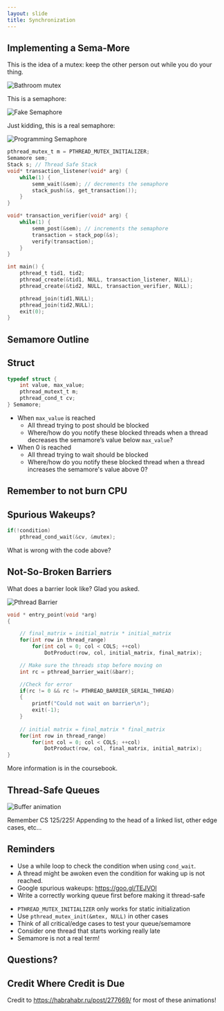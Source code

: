 ```yaml
---
layout: slide
title: Synchronization
---
```


## Implementing a Sema-More

<vertical />

This is the idea of a mutex: keep the other person out while you do your thing.

![Bathroom mutex](/images/assignment-docs/lab/slides/synch/rest.gif)

<vertical />

This is a semaphore:

![Fake Semaphore](/images/assignment-docs/lab/slides/synch/semaphore.gif)

<vertical />

Just kidding, this is a real semaphore:

![Programming Semaphore](/images/assignment-docs/lab/slides/synch/sema.gif)

<vertical />

```C
pthread_mutex_t m = PTHREAD_MUTEX_INITIALIZER;
Semamore sem;
Stack s; // Thread Safe Stack
void* transaction_listener(void* arg) {
    while(1) {
        semm_wait(&sem); // decrements the semaphore
        stack_push(&s, get_transaction());
    }
}

void* transaction_verifier(void* arg) {
    while(1) {
    	semm_post(&sem); // increments the semaphore
        transaction = stack_pop(&s);
        verify(transaction);
    }
}

int main() {
    pthread_t tid1, tid2;
    pthread_create(&tid1, NULL, transaction_listener, NULL);
    pthread_create(&tid2, NULL, transaction_verifier, NULL);

    pthread_join(tid1,NULL);
    pthread_join(tid2,NULL);
    exit(0);
}
```

<horizontal />

## Semamore Outline

<vertical />

## Struct

```C
typedef struct {
	int value, max_value;
	pthread_mutext_t m;
	pthread_cond_t cv;
} Semamore;
```

<vertical />

* When `max_value` is reached
	* All thread trying to post should be blocked
	* Where/how do you notify these blocked threads when a thread decreases the semamore’s value below `max_value`?
* When 0 is reached
	* All thread trying to wait should be blocked
	* Where/how do you notify these blocked thread when a thread increases the semamore's value above 0?

<horizontal />

## Remember to not burn CPU

## Spurious Wakeups?

```C
if(!condition)
	pthread_cond_wait(&cv, &mutex);
```

What is wrong with the code above?


<horizontal />

## Not-So-Broken Barriers

<vertical />

What does a barrier look like? Glad you asked.

![Pthread Barrier](/images/assignment-docs/lab/slides/synch/barrier.gif)

<vertical />



```C
void * entry_point(void *arg)
{

    // final_matrix = initial_matrix * initial_matrix
    for(int row in thread_range)
        for(int col = 0; col < COLS; ++col)
            DotProduct(row, col, initial_matrix, final_matrix);

    // Make sure the threads stop before moving on
    int rc = pthread_barrier_wait(&barr);

    //Check for error
    if(rc != 0 && rc != PTHREAD_BARRIER_SERIAL_THREAD)
    {
        printf("Could not wait on barrier\n");
        exit(-1);
    }
	
    // initial matrix = final_matrix * final_matrix
    for(int row in thread_range)
        for(int col = 0; col < COLS; ++col)
            DotProduct(row, col, final_matrix, initial_matrix);
}
```

<vertical />

More information is in the coursebook.

<horizontal />

## Thread-Safe Queues

<vertical />

![Buffer animation](/images/assignment-docs/lab/slides/synch/buffer_anim.gif)

<vertical />

Remember CS 125/225! Appending to the head of a linked list, other edge cases, etc...

<horizontal />

## Reminders

<vertical />

* Use a while loop to check the condition when using `cond_wait`.
* A thread might be awoken even the condition for waking up is not reached.
* Google spurious wakeups: https://goo.gl/TEJVOl
* Write a correctly working queue first before making it thread-safe

<vertical />

* `PTHREAD_MUTEX_INITIALIZER` only works for static initialization
* Use `pthread_mutex_init(&mtex, NULL)` in other cases
* Think of all critical/edge cases to test your queue/semamore
* Consider one thread that starts working really late
* Semamore is not a real term!

<horizontal />

## Questions?

<horizontal />

## Credit Where Credit is Due

<vertical />

Credit to https://habrahabr.ru/post/277669/ for most of these animations!

